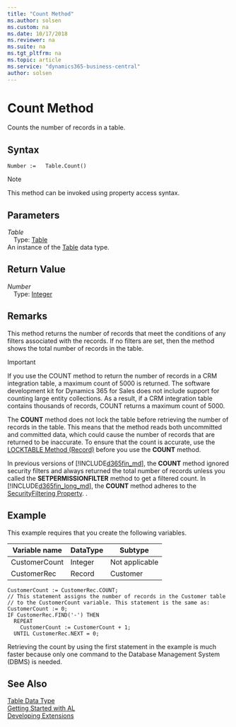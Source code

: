 ```yaml
---
title: "Count Method"
ms.author: solsen
ms.custom: na
ms.date: 10/17/2018
ms.reviewer: na
ms.suite: na
ms.tgt_pltfrm: na
ms.topic: article
ms.service: "dynamics365-business-central"
author: solsen
---
```

[//]: # (START>DO_NOT_EDIT)
[//]: # (IMPORTANT:Do not edit any of the content between here and the END>DO_NOT_EDIT.)
[//]: # (Any modifications should be made in the .xml files in the ModernDev repo.)
# Count Method
Counts the number of records in a table.

## Syntax
```
Number :=   Table.Count()
```
> [!NOTE]  
> This method can be invoked using property access syntax.  

## Parameters
*Table*  
&emsp;Type: [Table](table-data-type.md)  
An instance of the [Table](table-data-type.md) data type.  

## Return Value
*Number*  
&emsp;Type: [Integer](../integer/integer-data-type.md)  
  


[//]: # (IMPORTANT: END>DO_NOT_EDIT)

## Remarks  
 This method returns the number of records that meet the conditions of any filters associated with the records. If no filters are set, then the method shows the total number of records in the table.

> [!IMPORTANT]
> If you use the COUNT method to return the number of records in a CRM integration table, a maximum count of 5000 is returned. The software development kit for Dynamics 365 for Sales does not include support for counting large entity collections. As a result, if a CRM integration table contains thousands of records, COUNT returns a maximum count of 5000.  
>
>  The **COUNT** method does not lock the table before retrieving the number of records in the table. This means that the method reads both uncommitted and committed data, which could cause the number of records that are returned to be inaccurate. To ensure that the count is accurate, use the [LOCKTABLE Method \(Record\)](devenv-LOCKTABLE-Method-Record.md) before you use the **COUNT** method.  

 In previous versions of [!INCLUDE[d365fin_md](../includes/d365fin_md.md)], the **COUNT** method ignored security filters and always returned the total number of records unless you called the **SETPERMISSIONFILTER** method to get a filtered count. In [!INCLUDE[d365fin_long_md](../includes/d365fin_long_md.md)], the **COUNT** method adheres to the [SecurityFiltering Property](../properties/devenv-SecurityFiltering-Property.md). <!--Links For more information, see [Security Filter Modes](Security-Filter-Modes.md)-->.  

## Example  
 This example requires that you create the following variables.  

|Variable name|DataType|Subtype|  
|-------------------|--------------|-------------|  
|CustomerCount|Integer|Not applicable|  
|CustomerRec|Record|Customer|  

```  
CustomerCount := CustomerRec.COUNT;  
// This statement assigns the number of records in the Customer table  
// to the CustomerCount variable. This statement is the same as:  
CustomerCount := 0;  
IF CustomerRec.FIND('-') THEN  
  REPEAT  
    CustomerCount := CustomerCount + 1;  
  UNTIL CustomerRec.NEXT = 0;  
```  

 Retrieving the count by using the first statement in the example is much faster because only one command to the Database Management System \(DBMS\) is needed.  

## See Also
[Table Data Type](table-data-type.md)  
[Getting Started with AL](../devenv-get-started.md)  
[Developing Extensions](../devenv-dev-overview.md)